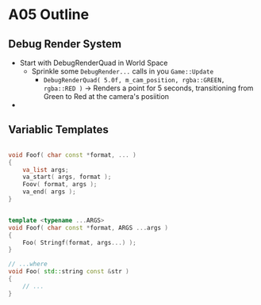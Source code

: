 A05 Outline
======

## Debug Render System

- Start with DebugRenderQuad in World Space
  - Sprinkle some `DebugRender...` calls in you `Game::Update`
    - `DebugRenderQuad( 5.0f, m_cam_position, rgba::GREEN, rgba::RED )` -> Renders a point for 5 seconds, transitioning from Green to Red at the camera's posiition
- 




## Variablic Templates

```cpp

void Foof( char const *format, ... )
{
	va_list args; 
	va_start( args, format ); 
	Foov( format, args ); 
	va_end( args ); 
}


template <typename ...ARGS>
void Foof( char const *format, ARGS ...args )
{
	Foo( Stringf(format, args...) ); 
}

// ...where
void Foo( std::string const &str )
{
	// ...
}
```

